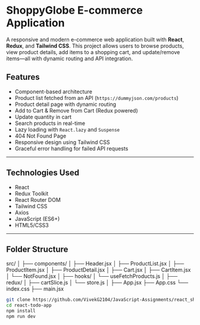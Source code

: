 #  ShoppyGlobe E-commerce Application

A responsive and modern e-commerce web application built with **React**, **Redux**, and **Tailwind CSS**. This project allows users to browse products, view product details, add items to a shopping cart, and update/remove items—all with dynamic routing and API integration.

##  Features

-  Component-based architecture
-  Product list fetched from an API (`https://dummyjson.com/products`)
-  Product detail page with dynamic routing
-  Add to Cart & Remove from Cart (Redux powered)
-  Update quantity in cart
-  Search products in real-time
-  Lazy loading with `React.lazy` and `Suspense`
-  404 Not Found Page
-  Responsive design using Tailwind CSS
-  Graceful error handling for failed API requests

---

## Technologies Used

- React
- Redux Toolkit
- React Router DOM
- Tailwind CSS
- Axios
- JavaScript (ES6+)
- HTML5/CSS3

---

## Folder Structure
src/
│
├── components/
│ ├── Header.jsx
│ ├── ProductList.jsx
│ ├── ProductItem.jsx
│ ├── ProductDetail.jsx
│ ├── Cart.jsx
│ ├── CartItem.jsx
│ └── NotFound.jsx
│
├── hooks/
│ └── useFetchProducts.js
│
├── redux/
│ ├── cartSlice.js
│ └── store.js
│
├── App.jsx
├── App.css
└── index.css
├── main.jsx

```bash
git clone https://github.com/VivekG2104/JavaScript-Assignments/react_shoppy-globe.git
cd react-todo-app
npm install
npm run dev
```